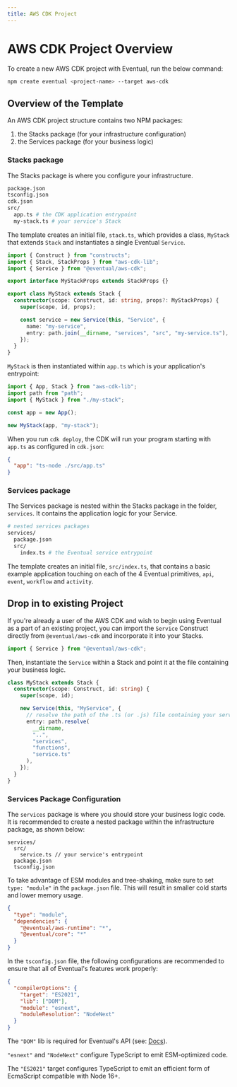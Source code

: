 ```yaml
---
title: AWS CDK Project
---
```


# AWS CDK Project Overview

To create a new AWS CDK project with Eventual, run the below command:

```sh
npm create eventual <project-name> --target aws-cdk
```

## Overview of the Template

An AWS CDK project structure contains two NPM packages:

1. the Stacks package (for your infrastructure configuration)
2. the Services package (for your business logic)

### Stacks package

The Stacks package is where you configure your infrastructure.

```sh
package.json
tsconfig.json
cdk.json
src/
  app.ts # the CDK application entrypoint
  my-stack.ts # your service's Stack
```

The template creates an initial file, `stack.ts`, which provides a class, `MyStack` that extends `Stack` and instantiates a single Eventual `Service`.

```ts
import { Construct } from "constructs";
import { Stack, StackProps } from "aws-cdk-lib";
import { Service } from "@eventual/aws-cdk";

export interface MyStackProps extends StackProps {}

export class MyStack extends Stack {
  constructor(scope: Construct, id: string, props?: MyStackProps) {
    super(scope, id, props);

    const service = new Service(this, "Service", {
      name: "my-service",
      entry: path.join(__dirname, "services", "src", "my-service.ts"),
    });
  }
}
```

`MyStack` is then instantiated within `app.ts` which is your application's entrypoint:

```ts
import { App, Stack } from "aws-cdk-lib";
import path from "path";
import { MyStack } from "./my-stack";

const app = new App();

new MyStack(app, "my-stack");
```

When you run `cdk deploy`, the CDK will run your program starting with `app.ts` as configured in `cdk.json`:

```json
{
  "app": "ts-node ./src/app.ts"
}
```

### Services package

The Services package is nested within the Stacks package in the folder, `services`. It contains the application logic for your Service.

```sh
# nested services packages
services/
  package.json
  src/
    index.ts # the Eventual service entrypoint
```

The template creates an initial file, `src/index.ts`, that contains a basic example application touching on each of the 4 Eventual primitives, `api`, `event`, `workflow` and `activity`.

## Drop in to existing Project

If you're already a user of the AWS CDK and wish to begin using Eventual as a part of an existing project, you can import the `Service` Construct directly from `@eventual/aws-cdk` and incorporate it into your Stacks.

```ts
import { Service } from "@eventual/aws-cdk";
```

Then, instantiate the `Service` within a Stack and point it at the file containing your business logic.

```ts
class MyStack extends Stack {
  constructor(scope: Construct, id: string) {
    super(scope, id);

    new Service(this, "MyService", {
      // resolve the path of the .ts (or .js) file containing your service code
      entry: path.resolve(
        __dirname,
        "..",
        "services",
        "functions",
        "service.ts"
      ),
    });
  }
}
```

### Services Package Configuration

The `services` package is where you should store your business logic code. It is recommended to create a nested package within the infrastructure package, as shown below:

```
services/
  src/
    service.ts // your service's entrypoint
  package.json
  tsconfig.json
```

To take advantage of ESM modules and tree-shaking, make sure to set `type: "module"` in the `package.json` file. This will result in smaller cold starts and lower memory usage.

```json
{
  "type": "module",
  "dependencies": {
    "@eventual/aws-runtime": "*",
    "@eventual/core": "*"
  }
}
```

In the `tsconfig.json` file, the following configurations are recommended to ensure that all of Eventual's features work properly:

```json
{
  "compilerOptions": {
    "target": "ES2021",
    "lib": ["DOM"],
    "module": "esnext",
    "moduleResolution": "NodeNext"
  }
}
```

The `"DOM"` lib is required for Eventual's API (see: [Docs](../reference/1-api.md#router)).

`"esnext"` and `"NodeNext"` configure TypeScript to emit ESM-optimized code.

The `"ES2021"` target configures TypeScript to emit an efficient form of EcmaScript compatible with Node 16+.
